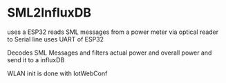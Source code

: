 # SML2InfluxDB
uses a ESP32
reads SML messages from a power meter via optical reader to Serial line
uses UART of ESP32

Decodes SML Messages and filters
actual power and overall power
and send it to a influxDB

WLAN init is done with IotWebConf


